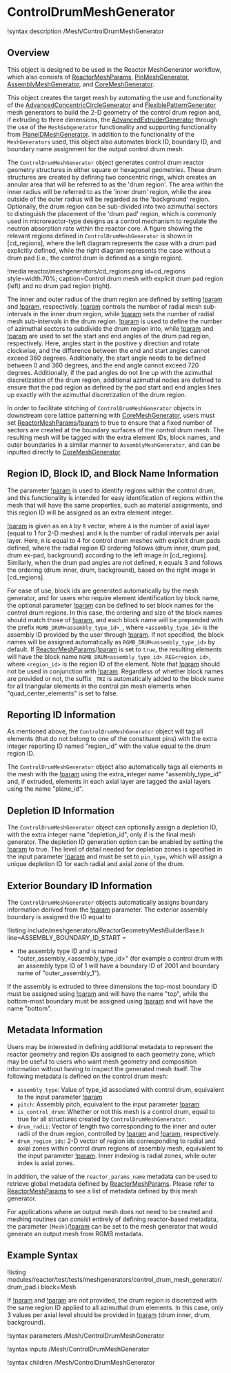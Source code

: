 # ControlDrumMeshGenerator

!syntax description /Mesh/ControlDrumMeshGenerator

## Overview

This object is designed to be used in the Reactor MeshGenerator workflow, which also consists of [ReactorMeshParams](ReactorMeshParams.md), [PinMeshGenerator](PinMeshGenerator.md), [AssemblyMeshGenerator](AssemblyMeshGenerator.md), and [CoreMeshGenerator](CoreMeshGenerator.md).

This object creates the target mesh by automating the use and functionality of the [AdvancedConcentricCircleGenerator](AdvancedConcentricCircleGenerator.md) and [FlexiblePatternGenerator](FlexiblePatternGenerator.md) mesh generators to build the 2-D geometry of the control drum region and, if extruding to three dimensions, the [AdvancedExtruderGenerator](AdvancedExtruderGenerator.md) through the use of the `MeshSubgenerator` functionality and supporting functionality from [PlaneIDMeshGenerator](PlaneIDMeshGenerator.md). In addition to the functionality of the `MeshGenerators` used, this object also automates block ID, boundary ID, and boundary name assignment for the output control drum mesh.

The `ControlDrumMeshGenerator` object generates control drum reactor geometry structures in either square or hexagonal geometries. These drum structures are created by defining two concentric rings, which creates an annular area that will be referred to as the 'drum region'. The area within the inner radius will be referred to as the 'inner drum' region, while the area outside of the outer radius will be regarded as the 'background' region. Optionally, the drum region can be sub-divided into two azimuthal sectors to distinguish the placement of the 'drum pad' region, which is commonly used in microreactor-type designs as a control mechanism to regulate the neutron absorption rate within the reactor core. A figure showing the relevant regions defined in `ControlDrumMeshGenerator` is shown in [cd_regions], where the left diagram represents the case with a drum pad explicitly defined, while the right diagram represents the case without a drum pad (i.e., the control drum is defined as a single region).

!media reactor/meshgenerators/cd_regions.png id=cd_regions style=width:70%; caption=Control drum mesh with explicit drum pad region (left) and no drum pad region (right).

The inner and outer radius of the drum region are defined by setting [!param](/Mesh/ControlDrumMeshGenerator/drum_inner_radius) and [!param](/Mesh/ControlDrumMeshGenerator/drum_outer_radius), respectively. [!param](/Mesh/ControlDrumMeshGenerator/drum_inner_intervals) controls the number of radial mesh sub-intervals in the inner drum region, while [!param](/Mesh/ControlDrumMeshGenerator/drum_intervals) sets the number of radial mesh sub-intervals in the drum region. [!param](/Mesh/ControlDrumMeshGenerator/num_azimuthal_sectors) is used to define the number of azimuthal sectors to subdivide the drum region into, while [!param](/Mesh/ControlDrumMeshGenerator/pad_start_angle) and [!param](/Mesh/ControlDrumMeshGenerator/pad_end_angle) are used to set the start and end angles of the drum pad region, respectively. Here, angles start in the positive y direction and rotate clockwise, and the difference between the end and start angles cannot exceed 360 degrees. Additionally, the start angle needs to be defined between 0 and 360 degrees, and the end angle cannot exceed 720 degrees. Additionally, if the pad angles do not line up with the azimuthal discretization of the drum region, additional azimuthal nodes are defined to ensure that the pad region as defined by the pad start and end angles lines up exactly with the azimuthal discretization of the drum region.

In order to facilitate stitching of `ControlDrumMeshGenerator` objects in downstream core lattice patterning with [CoreMeshGenerator](CoreMeshGenerator.md), users must set [ReactorMeshParams](ReactorMeshParams.md)/[!param](/Mesh/ReactorMeshParams/flexible_assembly_stitching) to true to ensure that a fixed number of sectors are created at the boundary surfaces of the control drum mesh. The resulting mesh will be tagged with the extra element IDs, block names, and outer boundaries in a similar manner to `AssemblyMeshGenerator`, and can be inputted directly to [CoreMeshGenerator](CoreMeshGenerator.md).

## Region ID, Block ID, and Block Name Information

The parameter [!param](/Mesh/ControlDrumMeshGenerator/region_ids) is used to identify regions within the control drum, and this functionality is intended for easy identification of regions within the mesh that will have the same properties, such as material assignments, and this region ID will be assigned as an extra element integer.

[!param](/Mesh/ControlDrumMeshGenerator/region_ids) is given as an `A` by `R` vector, where `A` is the number of axial layer (equal to 1 for 2-D meshes) and `R` is the number of radial intervals per axial layer. Here, `R` is equal to 4 for control drum meshes with explicit drum pads defined, where the radial region ID ordering follows (drum inner, drum pad, drum ex-pad, background) according to the left image in [cd_regions]. Similarly, when the drum pad angles are not defined, `R` equals 3 and follows the ordering (drum inner, drum, background), based on the right image in [cd_regions].

For ease of use, block ids are generated automatically by the mesh generator, and for users who require element identification by block name, the optional parameter [!param](/Mesh/ControlDrumMeshGenerator/block_names) can be defined to set block names for the control drum regions. In this case, the ordering and size of the block names should match those of [!param](/Mesh/ControlDrumMeshGenerator/region_ids), and each block name will be prepended with the prefix `RGMB_DRUM<assembly_type_id>_`, where `<assembly_type_id>` is the assembly ID provided by the user through [!param](/Mesh/ControlDrumMeshGenerator/assembly_type). If not specified, the block names will be assigned automatically as `RGMB_DRUM<assembly_type_id>` by default. If [ReactorMeshParams](ReactorMeshParams.md)/[!param](/Mesh/ReactorMeshParams/region_id_as_block_name) is set to `true`, the resulting elements will have the block name `RGMB_DRUM<assembly_type_id>_REG<region_id>`, where `<region_id>` is the region ID of the element. Note that [!param](/Mesh/ReactorMeshParams/region_id_as_block_name) should not be used in conjunction with [!param](/Mesh/ControlDrumMeshGenerator/block_names). Regardless of whether block names are provided or not, the suffix `_TRI` is automatically added to the block name for all triangular elements in the central pin mesh elements when "quad_center_elements" is set to false.

## Reporting ID Information

As mentioned above, the `ControlDrumMeshGenerator` object will tag all elements (that do not belong to one of the constituent pins) with the extra integer reporting ID named "region_id" with the value equal to the drum region ID.

The `ControlDrumMeshGenerator` object also automatically tags all elements in the mesh with the [!param](/Mesh/ControlDrumMeshGenerator/assembly_type) using the extra_integer name "assembly_type_id" and, if extruded, elements in each axial layer are tagged the axial layers using the name "plane_id".

## Depletion ID Information

The `ControlDrumMeshGenerator` object can optionally assign a depletion ID, with the extra integer name "depletion_id", only if is the final mesh generator.
The depletion ID generation option can be enabled by setting the  [!param](/Mesh/ControlDrumMeshGenerator/generate_depletion_id) to true.
The level of detail needed for depletion zones is specified in the input parameter [!param](/Mesh/ControlDrumMeshGenerator/depletion_id_type) and must be set to `pin_type`, which will assign a unique depletion ID for each radial and axial zone of the drum.

## Exterior Boundary ID Information

The `ControlDrumMeshGenerator` objects automatically assigns boundary information derived from the [!param](/Mesh/ControlDrumMeshGenerator/assembly_type) parameter. The exterior assembly boundary is assigned the ID equal to

!listing include/meshgenerators/ReactorGeometryMeshBuilderBase.h line=ASSEMBLY_BOUNDARY_ID_START =

+ the assembly type ID and is named "outer_assembly_<assembly_type_id>" (for example a control drum with an assembly type ID of 1 will have a boundary ID of 2001 and boundary name of "outer_assembly_1").

If the assembly is extruded to three dimensions the top-most boundary ID must be assigned using [!param](/Mesh/ReactorMeshParams/top_boundary_id) and will have the name "top", while the bottom-most boundary must be assigned using [!param](/Mesh/ReactorMeshParams/bottom_boundary_id) and will have the name "bottom".

## Metadata Information

Users may be interested in defining additional metadata to represent the reactor geometry and region IDs assigned to each geometry zone, which may be useful to users who want mesh geometry and composition information without having to inspect the generated mesh itself. The following metadata is defined on the control drum mesh:

- `assembly_type`: Value of type_id associated with control drum, equivalent to the input parameter [!param](/Mesh/ControlDrumMeshGenerator/assembly_type)
- `pitch`: Assembly pitch, equivalent to the input parameter [!param](/Mesh/ReactorMeshParams/assembly_pitch)
- `is_control_drum`: Whether or not this mesh is a control drum, equal to true for all structures created by `ControlDrumMeshGenerator`.
- `drum_radii`: Vector of length two corresponding to the inner and outer radii of the drum region, controlled by [!param](/Mesh/ControlDrumMeshGenerator/drum_inner_radius) and [!param](/Mesh/ControlDrumMeshGenerator/drum_outer_radius), respectively.
- `drum_region_ids`: 2-D vector of region ids corresponding to radial and axial zones within control drum regions of assembly mesh, equivalent to the input parameter [!param](/Mesh/ControlDrumMeshGenerator/region_ids). Inner indexing is radial zones, while outer index is axial zones.

In addition, the value of the `reactor_params_name` metadata can be used to retrieve global metadata defined by [ReactorMeshParams](ReactorMeshParams.md). Please refer to [ReactorMeshParams](ReactorMeshParams.md) to see a list of metadata defined by this mesh generator.

For applications where an output mesh does not need to be created and meshing routines can consist entirely of defining reactor-based metadata, the parameter `[Mesh]`/[!param](/Mesh/MeshGeneratorMesh/data_driven_generator) can be set to the mesh generator that would generate an output mesh from RGMB metadata.

## Example Syntax

!listing modules/reactor/test/tests/meshgenerators/control_drum_mesh_generator/drum_pad.i block=Mesh

If [!param](/Mesh/ControlDrumMeshGenerator/pad_start_angle) and [!param](/Mesh/ControlDrumMeshGenerator/pad_end_angle) are not provided, the drum region is discretized with the same region ID applied to all azimuthal drum elements. In this case, only 3 values per axial level should be provided in [!param](/Mesh/ControlDrumMeshGenerator/region_ids) (drum inner, drum, background).

!syntax parameters /Mesh/ControlDrumMeshGenerator

!syntax inputs /Mesh/ControlDrumMeshGenerator

!syntax children /Mesh/ControlDrumMeshGenerator
